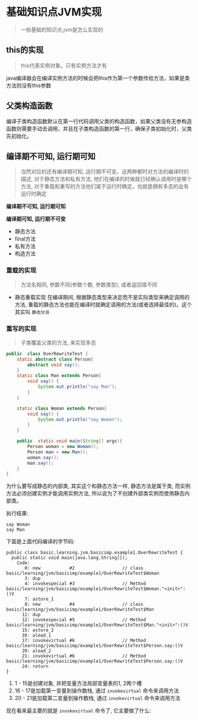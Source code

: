 # 基础知识点JVM实现
> 一些基础的知识点,jvm是怎么实现的

## this的实现
> this代表实例对象。只有实例方法才有

java编译器会在编译实例方法的时候会把this作为第一个参数传给方法，如果是类方法则没有this参数

## 父类构造函数
编译子类构造函数默认在第一行代码调用父类的构造函数，如果父类没有无参构造函数则需要手动去调用，并且在子类构造函数的第一行，确保子类初始化时，父类先初始化。


## 编译期不可知, 运行期可知 
> 当然对应的还有编译期可知, 运行期不可变。这两种都时对方法的编译时的描述, 对于静态方法和私有方法, 他们在编译的时候就已经确认调用时是哪个方法, 对于重载和重写的方法他们属于运行时确定。也就是拥有多态的会有运行时确定

**编译期不可知, 运行期可知** 


**编译期可知, 运行期不可变**
- 静态方法
- final方法
- 私有方法
- 构造方法


### 重载的实现
> 方法名相同, 参数不同(参数个数, 参数类型), 或者返回值不同

- 静态重载实现
在编译期间, 根据静态类型来决定而不是实际类型来确定调用的方法, 重载的静态方法也能在编译时就确定调用的方法(或者选择最佳的)。这个其实叫 `静态分派`   





### 重写的实现
> 子类覆盖父类的方法, 来实现多态

```java
public  class OverRewriteTest {
    static abstract class Person{
        abstract void say();
    }
    static class Man extends Person{
        void say() {
            System.out.println("say Man");
        }
    }

    static class Woman extends Person{
        void say() {
            System.out.println("say Woman");
        }
    }

    public  static void main(String[] args){
        Person woman = new Woman();
        Person man = new Man();
        woman.say();
        man.say();
    }
}
```
为什么要写成静态的内部类, 其实这个和静态方法一样, 静态方法是属于类, 而实例方法必须创建实例才能调用实例方法, 所以说为了不创建外部类实例而使用静态内部类。

执行结果:
```text
say Woman
say Man
``` 
下面是上面代码编译的字节码:
```text
public class basic.learning.jvm.basicimp.example1.OverRewriteTest {
  public static void main(java.lang.String[]);
    Code:
       0: new           #2                  // class basic/learning/jvm/basicimp/example1/OverRewriteTest$Woman
       3: dup
       4: invokespecial #3                  // Method basic/learning/jvm/basicimp/example1/OverRewriteTest$Woman."<init>":()V
       7: astore_1
       8: new           #4                  // class basic/learning/jvm/basicimp/example1/OverRewriteTest$Man
      11: dup
      12: invokespecial #5                  // Method basic/learning/jvm/basicimp/example1/OverRewriteTest$Man."<init>":()V
      15: astore_2
      16: aload_1
      17: invokevirtual #6                  // Method basic/learning/jvm/basicimp/example1/OverRewriteTest$Person.say:()V
      20: aload_2
      21: invokevirtual #6                  // Method basic/learning/jvm/basicimp/example1/OverRewriteTest$Person.say:()V
      24: return
}
```
1. 1 - 15是创建对象, 并把变量方法局部变量表的1, 2两个槽
2. 16 - 17是加载第一变量到操作数栈, 通过 `invokevirtual` 命令来调用方法
3. 20 - 21是加载第二变量到操作数栈, 通过 `invokevirtual` 命令来调用方法

现在看来最主要的就是 `invokevirtual` 命令了, 它主要做了什么:

































































